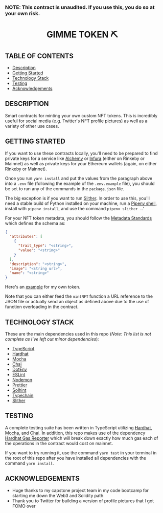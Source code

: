 ### NOTE: This contract is unaudited. If you use this, you do so at your own risk.

<div>
    <h1 style="width:100%;text-align:center;">GIMME TOKEN ⛏</h1>
</div>

## TABLE OF CONTENTS

- [Description](#description)
- [Getting Started](#getting-started)
- [Technology Stack](#technology-stack)
- [Testing](#testing)
- [Acknowledgements](#acknowledgements)

## DESCRIPTION

Smart contracts for minting your own custom NFT tokens. This is incredibly useful for social media (e.g. Twitter's NFT profile pictures) as well as a variety of other use cases.

## GETTING STARTED

If you want to use these contracts locally, you'll need to be prepared to find private keys for a service like [Alchemy](https://www.alchemy.com/) or [Infura](https://infura.io/) (either on Rinkeby or Mainnet) as well as private keys for your Ethereum wallets (again, on either Rinkeby or Mainnet).

Once you run `yarn install` and put the values from the paragraph above into a `.env` file (following the example of the `.env.example` file), you should be set to run any of the commands in the `package.json` file.

The big exception is if you want to run [Slither](https://github.com/crytic/slither). In order to use this, you'll need a stable build of Python installed on your machine, run a [Pipenv shell](https://pipenv.pypa.io/en/latest/), install with `pipenv install`, and use the command `pipenv slither .`.'

For your NFT token metadata, you should follow the [Metadata Standards](https://docs.opensea.io/docs/metadata-standards) which defines the schema as:

```json
{
  "attributes": [
    {
      "trait_type": "<string>",
      "value": "<string>"
    }
  ],
  "description": "<string>",
  "image": "<string url>",
  "name": "<string>"
}
```

Here's an [example](https://www.nathanthomas.dev/nathan-token-metadata.json) for my own token.

Note that you can either feed the `mintNFT` function a URL reference to the JSON file or actually send an object as defined above due to the use of function overloading in the contract.

## TECHNOLOGY STACK

These are the main dependencies used in this repo (_Note: This list is not complete as I've left out minor dependencies_):

- [TypeScript](https://www.typescriptlang.org/)
- [Hardhat](https://hardhat.org/)
- [Mocha](https://mochajs.org/)
- [Chai](https://www.chaijs.com/)
- [DotEnv](https://github.com/motdotla/dotenv)
- [ESLint](https://eslint.org/)
- [Nodemon](https://github.com/remy/nodemon)
- [Prettier](https://prettier.io/)
- [Solhint](https://github.com/protofire/solhint)
- [Typechain](https://github.com/dethcrypto/TypeChain)
- [Slither](https://github.com/crytic/slither)

## TESTING

A complete testing suite has been written in TypeScript utilizing [Hardhat](https://hardhat.org/), [Mocha](https://mochajs.org/), and [Chai](https://www.chaijs.com/). In addition, this repo makes use of the dependency [Hardhat Gas Reporter](https://github.com/cgewecke/hardhat-gas-reporter#readme) which will break down exactly how much gas each of the operations in the contract would cost on mainnet.

If you want to try running it, use the command `yarn test` in your terminal in the root of this repo after you have installed all dependencies with the command `yarn install`.

## ACKNOWLEDGEMENTS

- Huge thanks to my capstone project team in my code bootcamp for starting me down the Web3 and Solidity path
- Thank you to Twitter for building a version of profile pictures that I got FOMO over
